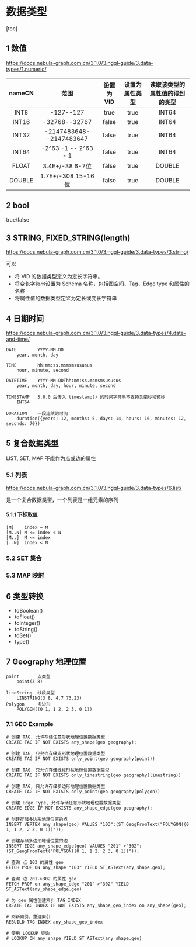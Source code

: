 # 数据类型

[toc]

## 1 数值

<https://docs.nebula-graph.com.cn/3.1.0/3.ngql-guide/3.data-types/1.numeric/>

| nameCN | 范围 | 设置为 VID | 设置为属性类型 | 读取该类型的属性值的得到的类型 |
| :-: | :-: | :-: | :-: | :-: |
| INT8 | -127--127 | true | true | INT64 |
| INT16 | -32768--32767 | false | true | INT64 |
| INT32 | -2147483648--2147483647 | false | true | INT64 |
| INT64 | -2^63 -1 -- 2^63 - 1 | false | true | INT64 |
| FLOAT | 3.4E+/-38 6-7位 | false | true | DOUBLE |
| DOUBLE | 1.7E+/-308 15-16位 | false | true | DOUBLE |

## 2 bool

true/false

## 3 STRING, FIXED_STRING(length)

<https://docs.nebula-graph.com.cn/3.1.0/3.ngql-guide/3.data-types/3.string/>

可以

- 将 VID 的数据类型定义为定长字符串。
- 将变长字符串设置为 Schema 名称，包括图空间、Tag、Edge type 和属性的名称
- 将属性值的数据类型定义为定长或变长字符串

## 4 日期时间

<https://docs.nebula-graph.com.cn/3.1.0/3.ngql-guide/3.data-types/4.date-and-time/>

```text
DATE        YYYY-MM-DD
    year, month, day

TIME        hh:mm:ss.msmsmsususus
    hour, minute, second

DATETIME    YYYY-MM-DDThh:mm:ss.msmsmsususus
    year, month, day, hour, minute, second

TIMESTAMP   3.0.0 后传入 timestamp() 的时间字符串不支持含毫秒和微秒
    INT64

DURATION    一段连续的时间
    duration({years: 12, months: 5, days: 14, hours: 16, minutes: 12, seconds: 70})

```

## 5 复合数据类型

LIST, SET, MAP 不能作为点或边的属性

### 5.1 列表

<https://docs.nebula-graph.com.cn/3.1.0/3.ngql-guide/3.data-types/6.list/>

是一个复合数据类型，一个列表是一组元素的序列

#### 5.1.1 下标取值

```text
[M]    index = M
[M..N] M <= index < N
[M..]  M <= index
[..N]  index < N
```

### 5.2 SET 集合

### 5.3 MAP 映射

## 6 类型转换

- toBoolean()
- toFloat()
- toInteger()
- toString()
- toSet()
- type()

## 7 Geography 地理位置

```text
point       点类型
    point(3 8)

lineString  线段类型
    LINSTRING(3 8, 4.7 73.23)
Polygon     多边形
    POLYGON((0 1, 1 2, 2 3, 0 1))
```

### 7.1 GEO Example

```nGQL
# 创建 TAG, 允许存储任意形状地理位置数据类型
CREATE TAG IF NOT EXISTS any_shape(geo geography);

# 创建 TAG, 只允许存储点形状地理位置数据类型
CREATE TAG IF NOT EXISTS only_point(geo geography(point))

# 创建 TAG, 只允许存储线段形状地理位置数据类型
CREATE TAG IF NOT EXISTS only_linestring(geo geography(linestring))

# 创建 TAG, 只允许存储多边形地理位置数据类型
CREATE TAG IF NOT EXISTS only_point(geo geography(polygon))

# 创建 Edge Type, 允许存储任意形状地理位置数据类型
CREATE EDGE IF NOT EXISTS any_shape_edge(geo geography);
```

```nGQL
# 创建存储多边形地理位置的点
INSERT VERTEX any_shape(geo) VALUES "103":(ST_GeogFromText("POLYGON((0 1, 1 2, 2 3, 0 1))"));

# 创建存储多边形地理位置的边
INSERT EDGE any_shape_edge(geo) VALUES "201"->"302":(ST_GeogFromText("POLYGON((0 1, 1 2, 2 3, 0 1))"));
```

```nGQL
# 查询 点 103 的属性 geo
FETCH PROP ON any_shape "103" YIELD ST_ASText(any_shape.geo);

# 查询 边 201->302 的属性 geo
FETCH PROP on any_shape_edge "201"->"302" YIELD ST_ASText(any_shape_edge.geo)
```

```nGQL
# 为 geo 属性创建索引 TAG INDEX
CREATE TAG INDEX IF NOT EXISTS any_shape_geo_index on any_shape(geo);

# 刷新索引，重建索引
REBUILD TAG INDEX any_shape_geo_index

# 使用 LOOKUP 查询
# LOOKUP ON any_shape YIELD ST_ASText(any_shape.geo)
```
